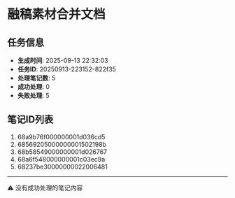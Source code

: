 # 融稿素材合并文档

## 任务信息

- **生成时间**: 2025-09-13 22:32:03
- **任务ID**: 20250913-223152-822f35
- **处理笔记数**: 5
- **成功处理**: 0
- **失败处理**: 5

## 笔记ID列表

  1. 68a9b76f000000001d036cd5
  2. 68569205000000001502198b
  3. 68b58549000000001d026767
  4. 68a6f548000000001c03ec9a
  5. 68237be30000000022006481

---


⚠ 没有成功处理的笔记内容
